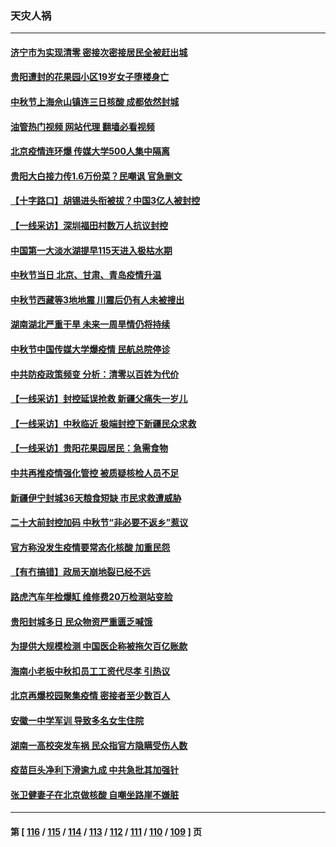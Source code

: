### 天灾人祸
---
#### [济宁市为实现清零 密接次密接居民全被赶出城](../../pages/ncid280/n13822740.md?09120845) 
#### [贵阳遭封的花果园小区19岁女子堕楼身亡](../../pages/ncid280/n13822482.md?09120845) 
#### [中秋节上海佘山镇连三日核酸 成都依然封城](../../pages/ncid280/n13822454.md?09120845) 
#### [油管热门视频 网站代理 翻墙必看视频](http://209.222.30.114:81/youtube.html?09120845)
#### [北京疫情连环爆 传媒大学500人集中隔离](../../pages/ncid280/n13822014.md?09120845) 
#### [贵阳大白接力传1.6万份菜？民嘲讽 官急删文](../../pages/ncid280/n13822015.md?09120845) 
#### [【十字路口】胡锡进头衔被拔？中国3亿人被封控](../../pages/ncid280/n13821707.md?09120845) 
#### [【一线采访】深圳福田村数万人抗议封控](../../pages/ncid280/n13821333.md?09120845) 
#### [中国第一大淡水湖提早115天进入极枯水期](../../pages/ncid280/n13821490.md?09120845) 
#### [中秋节当日 北京、甘肃、青岛疫情升温](../../pages/ncid280/n13821410.md?09120845) 
#### [中秋节西藏等3地地震 川震后仍有人未被搜出](../../pages/ncid280/n13821507.md?09120845) 
#### [湖南湖北严重干旱 未来一周旱情仍将持续](../../pages/ncid280/n13821321.md?09120845) 
#### [中秋节中国传媒大学爆疫情 民航总院停诊](../../pages/ncid280/n13821300.md?09120845) 
#### [中共防疫政策频变 分析：清零以百姓为代价](../../pages/ncid280/n13821105.md?09120845) 
#### [【一线采访】封控延误抢救 新疆父痛失一岁儿](../../pages/ncid280/n13820955.md?09120845) 
#### [【一线采访】中秋临近 极端封控下新疆民众求救](../../pages/ncid280/n13820889.md?09120845) 
#### [【一线采访】贵阳花果园居民：急需食物](../../pages/ncid280/n13820652.md?09120845) 
#### [中共再推疫情强化管控 被质疑核检人员不足](../../pages/ncid280/n13820794.md?09120845) 
#### [新疆伊宁封城36天粮食短缺 市民求救遭威胁](../../pages/ncid280/n13820365.md?09120845) 
#### [二十大前封控加码 中秋节“非必要不返乡”惹议](../../pages/ncid280/n13820090.md?09120845) 
#### [官方称没发生疫情要常态化核酸 加重民怨](../../pages/ncid280/n13820097.md?09120845) 
#### [【有冇搞错】政局天崩地裂已经不远](../../pages/ncid280/n13819619.md?09120845) 
#### [路虎汽车年检爆缸 维修费20万检测站变脸](../../pages/ncid280/n13819981.md?09120845) 
#### [贵阳封城多日 民众物资严重匮乏喊饿](../../pages/ncid280/n13819813.md?09120845) 
#### [为提供大规模检测 中国医企称被拖欠百亿账款](../../pages/ncid280/n13819894.md?09120845) 
#### [海南小老板中秋扣员工工资代尽孝 引热议](../../pages/ncid280/n13819838.md?09120845) 
#### [北京再爆校园聚集疫情 密接者至少数百人](../../pages/ncid280/n13819733.md?09120845) 
#### [安徽一中学军训 导致多名女生住院](../../pages/ncid280/n13819752.md?09120845) 
#### [湖南一高校突发车祸 民众指官方隐瞒受伤人数](../../pages/ncid280/n13819708.md?09120845) 
#### [疫苗巨头净利下滑逾九成 中共急批其加强针](../../pages/ncid280/n13819738.md?09120845) 
#### [张卫健妻子在北京做核酸 自嘲坐路崖不嫌脏](../../pages/ncid280/n13819560.md?09120845) 

---
#### 第 [ [116](./116.md?09120845) / [115](./115.md?09120845) / [114](./114.md?09120845) / [113](./113.md?09120845) / [112](./112.md?09120845) / [111](./111.md?09120845) / [110](./110.md?09120845) / [109](./109.md?09120845) ] 页
